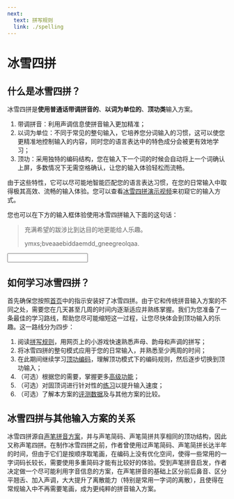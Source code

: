 ```yaml
---
next:
  text: 拼写规则
  link: ./spelling
---
```


<script setup>
import Input from '../components/Input.vue'
</script>

# 冰雪四拼

## 什么是冰雪四拼？

冰雪四拼是**使用普通话带调拼音的**、**以词为单位的**、**顶功类**输入方案。

1. 带调拼音：利用声调信息使拼音输入更加精准；
2. 以词为单位：不同于常见的整句输入，它培养您分词输入的习惯，这可以使您更精准地控制输入的内容，同时您的语言表达中的特色成分会被更有效地学习；
3. 顶功：采用独特的编码结构，您在输入下一个词的时候会自动将上一个词确认上屏，多数情况下无需空格确认，让您的输入体验轻松而流畅。

由于这些特性，它可以尽可能地智能匹配您的语言表达习惯，在您的日常输入中取得极其高效、流畅的输入体验。您可以查看[冰雪四拼演示视频](https://www.bilibili.com/video/BV1uuchewEzs)来初窥它的输入方式。

<div class="interactive">
您也可以在下方的输入框体验使用冰雪四拼输入下面的这句话：

> 充满希望的跋涉比到达目的地更能给人乐趣。
>
> ymxs;bveaaebiddaemdd_gneegreolqaa.

<ClientOnly>
  <Input />
</ClientOnly>
</div>

## 如何学习冰雪四拼？

首先确保您按照[首页](/index#下载安装)中的指示安装好了冰雪四拼。由于它和传统拼音输入方案的不同之处，需要您在几天甚至几周的时间内逐渐适应并熟练掌握。我们为您准备了一条最佳的学习路线，帮助您尽可能缩短这一过程，让您尽快体会到顶功输入的乐趣。这一路线分为四步：

1. 阅读[拼写规则](./spelling)，用网页上的小游戏快速熟悉声母、韵母和声调的拼写；
2. 将冰雪四拼的整句模式应用于您的日常输入，并熟悉至少两周的时间；
3. 在此期间继续学习[顶功编码](./basic)，理解顶功模式下的编码规则，然后逐步切换到顶功输入；
4. （可选）根据您的需要，掌握更多[高级功能](./advanced)；
5. （可选）对固顶词进行针对性的[练习](./practice)以提升输入速度；
6. （可选）了解本方案的[评测数据](./evaluation)及与其他方案的比较。

## 冰雪四拼与其他输入方案的关系

冰雪四拼源自[声笔拼音方案](https://sbxlm.github.io/sbpy/)，并与声笔简码、声笔简拼共享相同的顶功结构，因此又称声笔四拼。在制作冰雪四拼之前，作者曾使用过声笔简码、声笔简拼长达半年的时间，但由于它们是按顺序取笔画，在编码上没有优化空间，使得一些常用的一字词码长较长，需要使用多重简码才能有比较好的体验。受到声笔拼音启发，作者决定做一个尽可能利用字音信息的方案，在声笔拼音的基础上区分前后鼻音、区分平翘舌、加入声调，大大提升了离散能力（特别是常用一字词的离散），且使得在常规输入中不再需要笔画，成为更纯粹的拼音输入方案。

